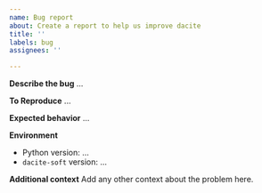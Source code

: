 ```yaml
---
name: Bug report
about: Create a report to help us improve dacite
title: ''
labels: bug
assignees: ''

---
```


**Describe the bug**
...

**To Reproduce**
...

**Expected behavior**
...

**Environment**
- Python version: ...
- `dacite-soft` version: ...

**Additional context**
Add any other context about the problem here.
